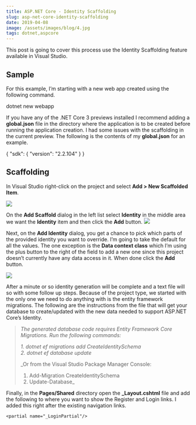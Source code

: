 ```yaml
---
title: ASP.NET Core - Identity Scaffolding
slug: asp-net-core-identity-scaffolding
date: 2019-04-08
image: /assets/images/blog/4.jpg
tags: dotnet,aspcore
---
```


This post is going to cover this process use the Identity Scaffolding feature available in Visual Studio.

## Sample

For this example, I’m starting with a new web app created using the following command.

dotnet new webapp

If you have any of the .NET Core 3 previews installed I recommend adding a **global.json** file in the directory where the application is to be created before running the application creation. I had some issues with the scaffolding in the current preview. The following is the contents of my **global.json** for an example.

{ "sdk": { "version": "2.2.104" } }

## Scaffolding

In Visual Studio right-click on the project and select **Add > New Scaffolded Item**.

![](/assets/images/blog/4.1.png)

On the **Add Scaffold** dialog in the left list select **Identity** in the middle area we want the **Identity** item and then click the **Add** button.
![](/assets/images/blog/4.2.png)

Next, on the **Add Identity** dialog, you get a chance to pick which parts of the provided identity you want to override. I’m going to take the default for all the values. The one exception is the **Data context class** which I’m using the plus button to the right of the field to add a new one since this project doesn’t currently have any data access in it. When done click the **Add** button.

![](/assets/images/blog/4.3.png)

After a minute or so identity generation will be complete and a text file will so with some follow up steps. Because of the project type, we started with the only one we need to do anything with is the entity framework migrations. The following are the instructions from the file that will get your database to create/updated with the new data needed to support ASP.NET Core’s Identity.

> _The generated database code requires Entity Framework Core Migrations. Run the following commands:_
>
> _1. dotnet ef migrations add CreateIdentitySchema  
> 2. dotnet ef database update_
>
> \_Or from the Visual Studio Package Manager Console:
>
> 1. Add-Migration CreateIdentitySchema
> 2. Update-Database\_

Finally, in the **Pages/Shared** directory open the **\_Layout.cshtml** file and add the following to where you want to show the Register and Login links. I added this right after the existing navigation links.

```
<partial name="_LoginPartial"/>
```
